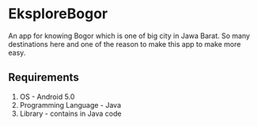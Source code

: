 # EksploreBogor
An app for knowing Bogor which is one of big city in Jawa Barat. So many destinations here and one of the reason to make this app to make more easy.

## Requirements
1. OS - Android 5.0
2. Programming Language - Java
3. Library - contains in Java code
